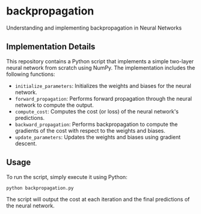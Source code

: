 # backpropagation
Understanding and implementing backpropagation in Neural Networks

## Implementation Details

This repository contains a Python script that implements a simple two-layer neural network from scratch using NumPy. The implementation includes the following functions:

- `initialize_parameters`: Initializes the weights and biases for the neural network.
- `forward_propagation`: Performs forward propagation through the neural network to compute the output.
- `compute_cost`: Computes the cost (or loss) of the neural network's predictions.
- `backward_propagation`: Performs backpropagation to compute the gradients of the cost with respect to the weights and biases.
- `update_parameters`: Updates the weights and biases using gradient descent.

## Usage

To run the script, simply execute it using Python:

```bash
python backpropagation.py
```

The script will output the cost at each iteration and the final predictions of the neural network.
